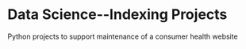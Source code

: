 # Data Science--Indexing Projects

Python projects to support maintenance of a consumer health website
